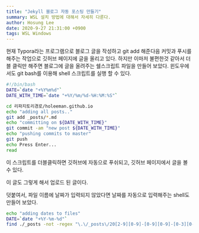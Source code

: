 ```yaml
---
title: "Jekyll 블로그 자동 포스팅 만들기"
summary: WSL 설치 방법에 대해서 자세히 다룬다.
author: Hosung Lee
date: 2020-9-27 21:31:00 +0900
tags: WSL Windows
---
```


현재 Typora라는 프로그램으로 블로그 글을 작성하고 git add 해준다음 커밋과 푸시를 해주는 작업으로 깃허브 페이지에 글을 올리고 있다. 하지만 이마저 불편한것 같아서 더블 클릭만 해주면 블로그에 글을 올려주는 쉘스크립트 파일을 만들어 보았다. 윈도우에서도 git bash를 이용해 shell 스크립트를 실행 할 수 있다.

```bash
#!/bin/bash
DATE=`date "+%Y%m%d"`
DATE_WITH_TIME=`date "+%Y/%m/%d-%H:%M:%S"`

cd 리파지토리경로/holeeman.github.io
echo "adding all posts.."
git add _posts/*.md
echo "committing on ${DATE_WITH_TIME}"
git commit -am "new post ${DATE_WITH_TIME}"
echo "pushing commits to master"
git push
echo Press Enter...
read
```

이 스크립트를 더블클릭하면 깃허브에 자동으로 푸쉬되고, 깃허브 페이지에서 글을 볼 수 있다.

이 글도 그렇게 해서 업로드 된 글이다.

덧붙여서, 파일 이름에 날짜가 입력되지 않았다면 날짜를 자동으로 입력해주는 shell도 만들어 보았다.

```bash
echo "adding dates to files"
DATE=`date "+%Y-%m-%d"`
find ./_posts -not -regex "\.\/_posts\/20[2-9][0-9]-[0-9][0-9]-[0-3][0-9]-.*\.md"| grep .md | xargs -I @ basename @ .md | xargs -I @ mv _posts/@.md _posts/${DATE}-@.md
```


